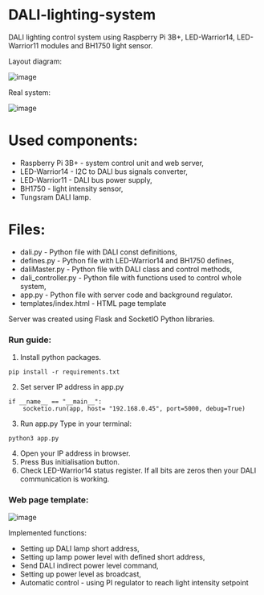 # DALI-lighting-system
DALI lighting control system using Raspberry Pi 3B+, LED-Warrior14, LED-Warrior11 modules and BH1750 light sensor.

Layout diagram:

![image](https://github.com/bradzio225/DALI-lighting-system/assets/62242230/4bf545b8-5ccf-4b9b-9f03-667a7fe353d5)

Real system:

![image](https://github.com/bradzio225/DALI-lighting-system/assets/62242230/477277bf-fb82-42c5-a17e-c20dd8fff6cc)

# Used components:
- Raspberry Pi 3B+ - system control unit and web server,
- LED-Warrior14 - I2C to DALI bus signals converter,
- LED-Warrior11 - DALI bus power supply,
- BH1750 - light intensity sensor,
- Tungsram DALI lamp.

# Files:
- dali.py - Python file with DALI const definitions,
- defines.py - Python file with LED-Warrior14 and BH1750 defines,
- daliMaster.py - Python file with DALI class and control methods,
- dali_controller.py - Python file with functions used to control whole system,
- app.py - Python file with server code and background regulator.
- templates/index.html - HTML page template

Server was created using Flask and SocketIO Python libraries. 

### Run guide:
1. Install python packages.
```
pip install -r requirements.txt
```
2. Set server IP address in app.py
```
if __name__ == "__main__":
    socketio.run(app, host= "192.168.0.45", port=5000, debug=True)
```
3. Run app.py
Type in your terminal:
```
python3 app.py
```
4. Open your IP address in browser.
5. Press Bus initialisation button.
6. Check LED-Warrior14 status register. If all bits are zeros then your DALI communication is working.

### Web page template:
![image](https://github.com/bradzio225/DALI-lighting-system/assets/62242230/e3593f1a-f82d-4cf0-adb3-b56427d3d8b6)

Implemented functions:
- Setting up DALI lamp short address,
- Setting up lamp power level with defined short address,
- Send DALI indirect power level command,
- Setting up power level as broadcast,
- Automatic control - using PI regulator to reach light intensity setpoint
